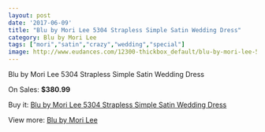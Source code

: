 ```yaml
---
layout: post
date: '2017-06-09'
title: "Blu by Mori Lee 5304 Strapless Simple Satin Wedding Dress"
category: Blu by Mori Lee
tags: ["mori","satin","crazy","wedding","special"]
image: http://www.eudances.com/12300-thickbox_default/blu-by-mori-lee-5304-strapless-simple-satin-wedding-dress.jpg
---
```

Blu by Mori Lee 5304 Strapless Simple Satin Wedding Dress

On Sales: **$380.99**
<a href="https://www.eudances.com/en/blu-by-mori-lee/3823-blu-by-mori-lee-5304-strapless-simple-satin-wedding-dress.html"><amp-img layout="responsive" width="600" height="600" src="//www.eudances.com/12300-thickbox_default/blu-by-mori-lee-5304-strapless-simple-satin-wedding-dress.jpg" alt="Blu by Mori Lee 5304 Strapless Simple Satin Wedding Dress 0" /></a>
<a href="https://www.eudances.com/en/blu-by-mori-lee/3823-blu-by-mori-lee-5304-strapless-simple-satin-wedding-dress.html"><amp-img layout="responsive" width="600" height="600" src="//www.eudances.com/12305-thickbox_default/blu-by-mori-lee-5304-strapless-simple-satin-wedding-dress.jpg" alt="Blu by Mori Lee 5304 Strapless Simple Satin Wedding Dress 1" /></a>
<a href="https://www.eudances.com/en/blu-by-mori-lee/3823-blu-by-mori-lee-5304-strapless-simple-satin-wedding-dress.html"><amp-img layout="responsive" width="600" height="600" src="//www.eudances.com/12304-thickbox_default/blu-by-mori-lee-5304-strapless-simple-satin-wedding-dress.jpg" alt="Blu by Mori Lee 5304 Strapless Simple Satin Wedding Dress 2" /></a>
<a href="https://www.eudances.com/en/blu-by-mori-lee/3823-blu-by-mori-lee-5304-strapless-simple-satin-wedding-dress.html"><amp-img layout="responsive" width="600" height="600" src="//www.eudances.com/12303-thickbox_default/blu-by-mori-lee-5304-strapless-simple-satin-wedding-dress.jpg" alt="Blu by Mori Lee 5304 Strapless Simple Satin Wedding Dress 3" /></a>
<a href="https://www.eudances.com/en/blu-by-mori-lee/3823-blu-by-mori-lee-5304-strapless-simple-satin-wedding-dress.html"><amp-img layout="responsive" width="600" height="600" src="//www.eudances.com/12302-thickbox_default/blu-by-mori-lee-5304-strapless-simple-satin-wedding-dress.jpg" alt="Blu by Mori Lee 5304 Strapless Simple Satin Wedding Dress 4" /></a>
<a href="https://www.eudances.com/en/blu-by-mori-lee/3823-blu-by-mori-lee-5304-strapless-simple-satin-wedding-dress.html"><amp-img layout="responsive" width="600" height="600" src="//www.eudances.com/12301-thickbox_default/blu-by-mori-lee-5304-strapless-simple-satin-wedding-dress.jpg" alt="Blu by Mori Lee 5304 Strapless Simple Satin Wedding Dress 5" /></a>

Buy it: [Blu by Mori Lee 5304 Strapless Simple Satin Wedding Dress](https://www.eudances.com/en/blu-by-mori-lee/3823-blu-by-mori-lee-5304-strapless-simple-satin-wedding-dress.html "Blu by Mori Lee 5304 Strapless Simple Satin Wedding Dress")

View more: [Blu by Mori Lee](https://www.eudances.com/en/39-blu-by-mori-lee "Blu by Mori Lee")